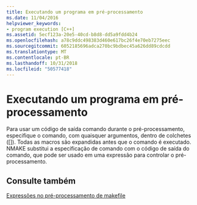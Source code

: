```yaml
---
title: Executando um programa em pré-processamento
ms.date: 11/04/2016
helpviewer_keywords:
- program execution [C++]
ms.assetid: 5ecf123a-20e5-40cd-b8d8-dd5a9fdd4b24
ms.openlocfilehash: a78c9ddc498383d460e617bc26f4e70eb7275eec
ms.sourcegitcommit: 6052185696adca270bc9bdbec45a626dd89cdcdd
ms.translationtype: MT
ms.contentlocale: pt-BR
ms.lasthandoff: 10/31/2018
ms.locfileid: "50577418"
---
```

# <a name="executing-a-program-in-preprocessing"></a>Executando um programa em pré-processamento

Para usar um código de saída comando durante o pré-processamento, especifique o comando, com quaisquer argumentos, dentro de colchetes ([]). Todas as macros são expandidas antes que o comando é executado. NMAKE substitui a especificação de comando com o código de saída do comando, que pode ser usado em uma expressão para controlar o pré-processamento.

## <a name="see-also"></a>Consulte também

[Expressões no pré-processamento de makefile](../build/expressions-in-makefile-preprocessing.md)
